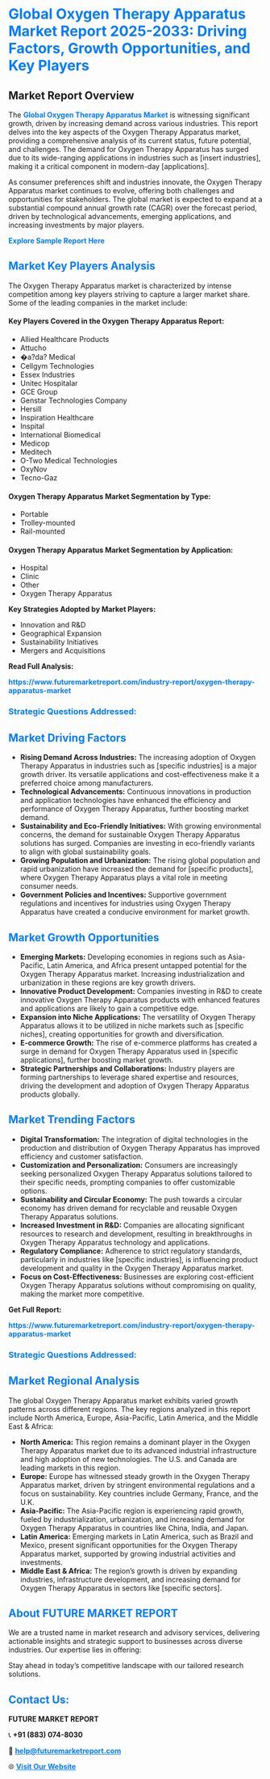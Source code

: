 <h1 style="color: #007BFF;">Global Oxygen Therapy Apparatus Market Report 2025-2033: Driving Factors, Growth Opportunities, and Key Players</h1>

<section id="overview">
<h2>Market Report Overview</h2>
<p>The <a href="https://www.futuremarketreport.com/industry-report/oxygen-therapy-apparatus-market" style="color: #007BFF; text-decoration: none;"><strong>Global Oxygen Therapy Apparatus Market</strong></a> is witnessing significant growth, driven by increasing demand across various industries. This report delves into the key aspects of the Oxygen Therapy Apparatus market, providing a comprehensive analysis of its current status, future potential, and challenges. The demand for Oxygen Therapy Apparatus has surged due to its wide-ranging applications in industries such as [insert industries], making it a critical component in modern-day [applications].</p>
<p>As consumer preferences shift and industries innovate, the Oxygen Therapy Apparatus market continues to evolve, offering both challenges and opportunities for stakeholders. The global market is expected to expand at a substantial compound annual growth rate (CAGR) over the forecast period, driven by technological advancements, emerging applications, and increasing investments by major players.</p>
</section>

<section id="overview">
<p><a href="https://www.futuremarketreport.com/request-sample/reportId=127541" style="color: #007BFF; text-decoration: none;"><strong>Explore Sample Report Here</strong></a></p>
</section>

<section id="key-players">
<h2 style="color: #007BFF;">Market Key Players Analysis</h2>
<p>The Oxygen Therapy Apparatus market is characterized by intense competition among key players striving to capture a larger market share. Some of the leading companies in the market include:</p>
<h4>Key Players Covered in the Oxygen Therapy Apparatus Report:</h4>
<ul><li>Allied Healthcare Products</li><li>Attucho</li><li>�a?da? Medical</li><li>Cellgym Technologies</li><li>Essex Industries</li><li>Unitec Hospitalar</li><li>GCE Group</li><li>Genstar Technologies Company</li><li>Hersill</li><li>Inspiration Healthcare</li><li>Inspital</li><li>International Biomedical</li><li>Medicop</li><li>Meditech</li><li>O-Two Medical Technologies</li><li>OxyNov</li><li>Tecno-Gaz</li></ul>
<h4>Oxygen Therapy Apparatus Market Segmentation by Type:</h4>
<ul><li>Portable</li><li>Trolley-mounted</li><li>Rail-mounted</li></ul>

<h4>Oxygen Therapy Apparatus Market Segmentation by Application:</h4>
<ul><li>Hospital</li><li>Clinic</li><li>Other</li><li>Oxygen Therapy Apparatus</li></ul>
<p><strong>Key Strategies Adopted by Market Players:</strong></p>
<ul>
<li>Innovation and R&D</li>
<li>Geographical Expansion</li>
<li>Sustainability Initiatives</li>
<li>Mergers and Acquisitions</li>
</ul>
</section>

<section>
<p><strong>Read Full Analysis: </strong></p><a href="https://www.futuremarketreport.com/industry-report/oxygen-therapy-apparatus-market" style="color: #007BFF; text-decoration: none;"><strong>https://www.futuremarketreport.com/industry-report/oxygen-therapy-apparatus-market</strong></a>
<h3 style="color: #007BFF;">Strategic Questions Addressed:</h3>
</section>

<section id="driving-factors">
<h2 style="color: #007BFF;">Market Driving Factors</h2>
<ul>
<li><strong>Rising Demand Across Industries:</strong> The increasing adoption of Oxygen Therapy Apparatus in industries such as [specific industries] is a major growth driver. Its versatile applications and cost-effectiveness make it a preferred choice among manufacturers.</li>
<li><strong>Technological Advancements:</strong> Continuous innovations in production and application technologies have enhanced the efficiency and performance of Oxygen Therapy Apparatus, further boosting market demand.</li>
<li><strong>Sustainability and Eco-Friendly Initiatives:</strong> With growing environmental concerns, the demand for sustainable Oxygen Therapy Apparatus solutions has surged. Companies are investing in eco-friendly variants to align with global sustainability goals.</li>
<li><strong>Growing Population and Urbanization:</strong> The rising global population and rapid urbanization have increased the demand for [specific products], where Oxygen Therapy Apparatus plays a vital role in meeting consumer needs.</li>
<li><strong>Government Policies and Incentives:</strong> Supportive government regulations and incentives for industries using Oxygen Therapy Apparatus have created a conducive environment for market growth.</li>
</ul>
</section>

<section id="growth-opportunities">
<h2 style="color: #007BFF;">Market Growth Opportunities</h2>
<ul>
<li><strong>Emerging Markets:</strong> Developing economies in regions such as Asia-Pacific, Latin America, and Africa present untapped potential for the Oxygen Therapy Apparatus market. Increasing industrialization and urbanization in these regions are key growth drivers.</li>
<li><strong>Innovative Product Development:</strong> Companies investing in R&D to create innovative Oxygen Therapy Apparatus products with enhanced features and applications are likely to gain a competitive edge.</li>
<li><strong>Expansion into Niche Applications:</strong> The versatility of Oxygen Therapy Apparatus allows it to be utilized in niche markets such as [specific niches], creating opportunities for growth and diversification.</li>
<li><strong>E-commerce Growth:</strong> The rise of e-commerce platforms has created a surge in demand for Oxygen Therapy Apparatus used in [specific applications], further boosting market growth.</li>
<li><strong>Strategic Partnerships and Collaborations:</strong> Industry players are forming partnerships to leverage shared expertise and resources, driving the development and adoption of Oxygen Therapy Apparatus products globally.</li>
</ul>
</section>

<section id="trending-factors">
<h2 style="color: #007BFF;">Market Trending Factors</h2>
<ul>
<li><strong>Digital Transformation:</strong> The integration of digital technologies in the production and distribution of Oxygen Therapy Apparatus has improved efficiency and customer satisfaction.</li>
<li><strong>Customization and Personalization:</strong> Consumers are increasingly seeking personalized Oxygen Therapy Apparatus solutions tailored to their specific needs, prompting companies to offer customizable options.</li>
<li><strong>Sustainability and Circular Economy:</strong> The push towards a circular economy has driven demand for recyclable and reusable Oxygen Therapy Apparatus solutions.</li>
<li><strong>Increased Investment in R&D:</strong> Companies are allocating significant resources to research and development, resulting in breakthroughs in Oxygen Therapy Apparatus technology and applications.</li>
<li><strong>Regulatory Compliance:</strong> Adherence to strict regulatory standards, particularly in industries like [specific industries], is influencing product development and quality in the Oxygen Therapy Apparatus market.</li>
<li><strong>Focus on Cost-Effectiveness:</strong> Businesses are exploring cost-efficient Oxygen Therapy Apparatus solutions without compromising on quality, making the market more competitive.</li>
</ul>
</section>

<section>
<p><strong>Get Full Report: </strong></p><a href="https://www.futuremarketreport.com/industry-report/oxygen-therapy-apparatus-market" style="color: #007BFF; text-decoration: none;"><strong>https://www.futuremarketreport.com/industry-report/oxygen-therapy-apparatus-market</strong></a>
<h3 style="color: #007BFF;">Strategic Questions Addressed:</h3>
</section>


<section id="regional-analysis">
<h2 style="color: #007BFF;">Market Regional Analysis</h2>
<p>The global Oxygen Therapy Apparatus market exhibits varied growth patterns across different regions. The key regions analyzed in this report include North America, Europe, Asia-Pacific, Latin America, and the Middle East & Africa:</p>
<ul>
<li><strong>North America:</strong> This region remains a dominant player in the Oxygen Therapy Apparatus market due to its advanced industrial infrastructure and high adoption of new technologies. The U.S. and Canada are leading markets in this region.</li>
<li><strong>Europe:</strong> Europe has witnessed steady growth in the Oxygen Therapy Apparatus market, driven by stringent environmental regulations and a focus on sustainability. Key countries include Germany, France, and the U.K.</li>
<li><strong>Asia-Pacific:</strong> The Asia-Pacific region is experiencing rapid growth, fueled by industrialization, urbanization, and increasing demand for Oxygen Therapy Apparatus in countries like China, India, and Japan.</li>
<li><strong>Latin America:</strong> Emerging markets in Latin America, such as Brazil and Mexico, present significant opportunities for the Oxygen Therapy Apparatus market, supported by growing industrial activities and investments.</li>
<li><strong>Middle East & Africa:</strong> The region’s growth is driven by expanding industries, infrastructure development, and increasing demand for Oxygen Therapy Apparatus in sectors like [specific sectors].</li>
</ul>
</section>

<footer>
<h2 style="color: #007BFF;">About FUTURE MARKET REPORT</h2>
<p>We are a trusted name in market research and advisory services, delivering actionable insights and strategic support to businesses across diverse industries. Our expertise lies in offering:</p>

<p>Stay ahead in today’s competitive landscape with our tailored research solutions.</p>

<h2 style="color: #007BFF;">Contact Us:</h2>
<p><strong>FUTURE MARKET REPORT</strong></p>
<p>📞 <strong>+91 (883) 074-8030</strong></p>
<p>📧 <strong><a href="mailto:help@futuremarketreport.com" style="color: #007BFF;">help@futuremarketreport.com</a></strong></p>
<p>🌐 <strong><a href="https://www.futuremarketreport.com/" style="color: #007BFF;">Visit Our Website</a></strong></p>
</footer>